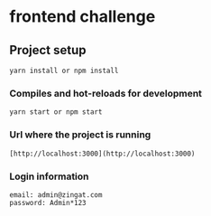# frontend challenge

## Project setup
```
yarn install or npm install
```

### Compiles and hot-reloads for development
```
yarn start or npm start
```

### Url where the project is running
```
[http://localhost:3000](http://localhost:3000)
```

### Login information
```
email: admin@zingat.com
password: Admin*123
```